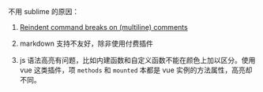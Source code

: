 不用 sublime 的原因： 

1. [Reindent command breaks on (multiline) comments](https://github.com/SublimeTextIssues/Core/issues/1271)   

2. markdown 支持不友好，除非使用付费插件

3. js 语法高亮有问题，比如内建函数和自定义函数不能在颜色上加以区分。使用 vue 这类插件，项 `methods` 和 `mounted` 本都是 vue 实例的方法属性，高亮却不同。   